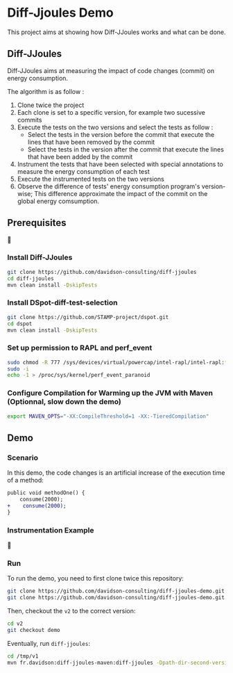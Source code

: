 # Diff-Jjoules Demo

This project aims at showing how Diff-JJoules works and what can be done.

## Diff-JJoules

Diff-JJoules aims at measuring the impact of code changes (commit) on energy consumption.

The algorithm is as follow : 

1. Clone twice the project
2. Each clone is set to a specific version, for example two sucessive commits
3. Execute the tests on the two versions and select the tests as follow :
    * Select the tests in the version before the commit that execute the lines that have been removed by the commit
    * Select the tests in the version after the commit that execute the lines that have been added by the commit
4. Instrument the tests that have been selected with special annotations to measure the energy consumption of each test
5. Execute the instrumented tests on the two versions
6. Observe the difference of tests' energy consumption program's version-wise; This difference approximate the impact of the commit on the global energy comsumption.

## Prerequisites

:construction:

### Install Diff-JJoules

```sh
git clone https://github.com/davidson-consulting/diff-jjoules
cd diff-jjoules
mvn clean install -DskipTests
```

### Install DSpot-diff-test-selection

```sh
git clone https://github.com/STAMP-project/dspot.git
cd dspot
mvn clean install -DskipTests
```

### Set up permission to RAPL and perf_event

```sh
sudo chmod -R 777 /sys/devices/virtual/powercap/intel-rapl/intel-rapl:*
sudo -i
echo -1 > /proc/sys/kernel/perf_event_paranoid
```

### Configure Compilation for Warming up the JVM with Maven (Optionnal, slow down the demo)

```sh
export MAVEN_OPTS="-XX:CompileThreshold=1 -XX:-TieredCompilation"
```

## Demo

### Scenario

In this demo, the code changes is an artificial increase of the execution time of a method:

```diff
public void methodOne() {
    consume(2000);
+    consume(2000);
}
```

### Instrumentation Example

:construction:

### Run 

To run the demo, you need to first clone twice this repository:

```sh
git clone https://github.com/davidson-consulting/diff-jjoules-demo.git /tmp/v1
git clone https://github.com/davidson-consulting/diff-jjoules-demo.git /tmp/v2
```

Then, checkout the `v2` to the correct version:

```sh
cd v2
git checkout demo
```

Eventually, run `diff-jjoules`:

```sh
cd /tmp/v1
mvn fr.davidson:diff-jjoules-maven:diff-jjoules -Dpath-dir-second-version=/tmp/v2/ -Dsuspect=false
```